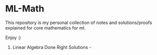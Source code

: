 # ML-Math

This repository is my personal collection of notes and solutions/proofs explained for core mathematics for ml.

Enjoy :)

1. Linear Algebra Done Right Solutions - 